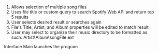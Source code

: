 1. Allows selection of multiple song files
2. Uses file title or custom query to search Spotify Web API and return top 5 results
3. User selects desired result or searches again
4. File's Title, Artist, and Album properties will be edited to match result
5. User may select to organize their music directory to be formatted as such: Artist\Album\songFile.ext

Interface Main launches the program
